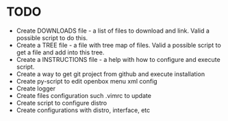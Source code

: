 # TODO

* Create DOWNLOADS file - a list of files to download and link. Valid a possible script to do this.
* Create a TREE file - a file with tree map of files. Valid a possible script to get a file and add into this tree.
* Create a INSTRUCTIONS file - a help with how to configure and execute script.
* Create a way to get git project from github and execute installation
* Create py-script to edit openbox menu xml config
* Create logger
* Create files configuration such .vimrc to update
* Create script to configure distro
* Create configurations with distro, interface, etc

